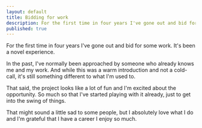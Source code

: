 ```yaml
---
layout: default
title: Bidding for work
description: For the first time in four years I've gone out and bid for some work. It's been a novel experience.
published: true
---
```


For the first time in four years I've gone out and bid for some work. It's been a novel experience.

In the past, I've normally been approached by someone who already knows me and my work. And while this was a warm introduction and not a cold-call, it's still something different to what I'm used to.

That said, the project looks like a lot of fun and I'm excited about the opportunity. So much so that I've started playing with it already, just to get into the swing of things.

That might sound a little sad to some people, but I absolutely love what I do and I'm grateful that I have a career I enjoy so much.